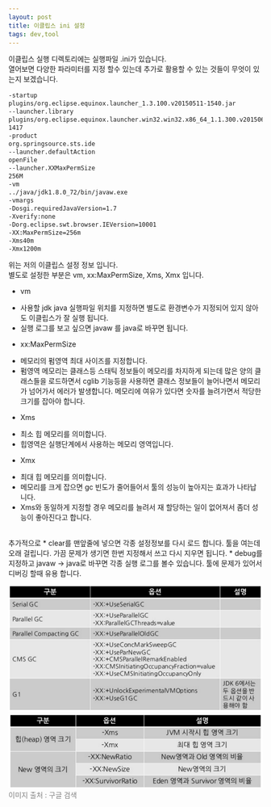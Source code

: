 ```yaml
---
layout: post
title: 이클립스 ini 설정
tags: dev,tool
---
```



이클립스 실행 디렉토리에는 실행파일 .ini가 있습니다.<br>
열어보면 다양한 파라미터를 지정 할수 있는데 추가로 활용할 수 있는 것들이 무엇이 있는지 보겠습니다.
```
-startup
plugins/org.eclipse.equinox.launcher_1.3.100.v20150511-1540.jar
--launcher.library
plugins/org.eclipse.equinox.launcher.win32.win32.x86_64_1.1.300.v20150602-1417
-product
org.springsource.sts.ide
--launcher.defaultAction
openFile
--launcher.XXMaxPermSize
256M
-vm
../java/jdk1.8.0_72/bin/javaw.exe
-vmargs
-Dosgi.requiredJavaVersion=1.7
-Xverify:none
-Dorg.eclipse.swt.browser.IEVersion=10001
-XX:MaxPermSize=256m
-Xms40m
-Xmx1200m
```
위는 저의 이클립스 설정 정보 입니다.<br>
별도로 설정한 부분은 vm, xx:MaxPermSize, Xms, Xmx 입니다. <br>
* vm 
 - 사용할 jdk java 실행파일 위치를 지정하면 별도로 환경변수가 지정되어 있지 않아도 이클립스가 잘 실행 됩니다. 
 - 실행 로그를 보고 싶으면 javaw 를 java로 바꾸면 됩니다.
* xx:MaxPermSize
 - 메모리의 펌영역 최대 사이즈를 지정합니다.
 - 펌영역 메모리는 클래스등 스태틱 정보들이 메모리를 차지하게 되는데 많은 양의 클래스들을 로드하면서 cglib 기능등을 사용하면 클래스 정보들이 늘어나면서 메모리가 넘어가서 에러가 발생합니다. 메모리에 여유가 있다면 숫자를 늘려가면서 적당한 크기를 잡아야 합니다.
* Xms
 - 최소 힙 메모리를 의미합니다.
 - 힙영역은 실행단계에서 사용하는 메모리 영역입니다.
* Xmx
 - 최대 힙 메모리를 의미합니다.
 - 메모리를 크게 잡으면 gc 빈도가 줄어들어서 툴의 성능이 높아지는 효과가 나타납니다.
 - Xms와 동일하게 지정할 경우 메모리를 늘려서 재 할당하는 일이 없어져서 좀더 성능이 좋아진다고 합니다.
 
<br>
추가적으로 
* clear를 맨앞줄에 넣으면 각종 설정정보를 다시 로드 합니다. 툴을 여는데 오래 걸립니다. 가끔 문제가 생기면 한번 지정해서 쓰고 다시 지우면 됩니다.
* debug를 지정하고 javaw -> java로 바꾸면 각종 실행 로그를 볼수 있습니다. 툴에 문제가 있어서 디버깅 할때 유용 합니다.

<img src = "../images/post/gc01.png" alt="gc01"><br>
<img src = "../images/post/gc02.png" alt="gc02">
<span style="color:gray;">이미지 출처 : 구글 검색</span>

